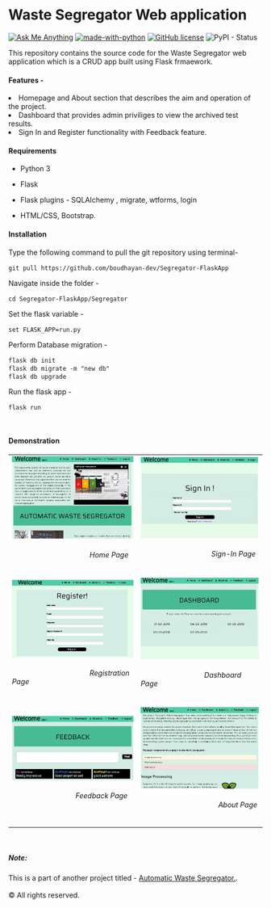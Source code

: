 # Waste Segregator Web application
<a href="mailto:dev.dibyo@gmail.com"> ![Ask Me Anything](https://img.shields.io/badge/Ask%20me-anything-1abc9c.svg?longCache=true&style=plastic)</a> [![made-with-python](https://img.shields.io/badge/Made%20with-Python-blue.svg?longCache=true&style=plastic)](https://www.python.org/) [![GitHub license](https://img.shields.io/github/license/Naereen/StrapDown.js.svg?longCache=true&style=plastic)](https://github.com/Naereen/StrapDown.js/blob/master/LICENSE) ![PyPI - Status](https://img.shields.io/pypi/status/Django.svg?style=plastic) 

This repository contains the source code for the Waste Segregator web application which is a CRUD app built using Flask frmaework.

<h4>Features -</h4>
<li>
  Homepage and About section that describes the aim and operation of the project.
</li>

<li>
  Dashboard that provides admin priviliges to view the archived test results.
</li>
<li>
  Sign In and Register functionality with Feedback feature.
</li>

<h4> Requirements </h4>

* Python 3

* Flask

* Flask plugins - SQLAlchemy , migrate, wtforms, login

* HTML/CSS, Bootstrap.

<h4> Installation </h4>

Type the following command to pull the git repository using terminal-

```
git pull https://github.com/boudhayan-dev/Segregator-FlaskApp 
```
Navigate inside the folder -
```
cd Segregator-FlaskApp/Segregator
```
Set the flask variable -
```
set FLASK_APP=run.py
```

Perform Database migration -
```
flask db init
flask db migrate -m "new db"
flask db upgrade
```

Run the flask app -
```
flask run
```
<br>
<h4>Demonstration</h4>

<table>
	<tr>
		<td>
			<img src="images/website1.JPG">
			<h6>&emsp;&emsp;&emsp;&emsp;&emsp;&emsp;&emsp;&emsp;&emsp;&emsp;&emsp;Home Page</h6>
		</td>
		<td>
			<img src="images/website3.JPG">
			<h6>&emsp;&emsp;&emsp;&emsp;&emsp;&emsp;&emsp;&emsp;&emsp;&emsp;Sign-In Page</h6>
		</td>
	</tr>
	<tr>
		<td>
			<img src="images/website4.JPG">
			<h6>&emsp;&emsp;&emsp;&emsp;&emsp;&emsp;&emsp;&emsp;&emsp;&emsp;&emsp;Registration Page</h6>
		</td>
		<td>
			<img src="images/website2.JPG">
			<h6>&emsp;&emsp;&emsp;&emsp;&emsp;&emsp;&emsp;&emsp;&emsp;Dashboard Page</h6>
		</td>
	</tr>
	<tr>
		<td>
			<img src="images/website6.JPG">
			<h6>&emsp;&emsp;&emsp;&emsp;&emsp;&emsp;&emsp;&emsp;&emsp;Feedback Page</h6>
		</td>
		<td>
			<img src="images/website5.JPG">
			<h6>&emsp;&emsp;&emsp;&emsp;&emsp;&emsp;&emsp;&emsp;&emsp;&emsp;&emsp;About Page</h6>
		</td>
	</tr>
</table>
<br>

<h5>Note:</h5>
This is a part of another project titled - <a href="https://github.com/boudhayan-dev/Automatic-Waste-Segregator"> Automatic Waste Segregator.</a>.
<br>
<br>
© All rights reserved.	